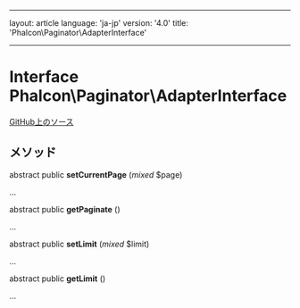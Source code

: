 * * *

layout: article language: 'ja-jp' version: '4.0' title: 'Phalcon\Paginator\AdapterInterface'

* * *

# Interface **Phalcon\Paginator\AdapterInterface**

<a href="https://github.com/phalcon/cphalcon/tree/v4.0.0/phalcon/paginator/adapterinterface.zep" class="btn btn-default btn-sm">GitHub上のソース</a>

## メソッド

abstract public **setCurrentPage** (*mixed* $page)

...

abstract public **getPaginate** ()

...

abstract public **setLimit** (*mixed* $limit)

...

abstract public **getLimit** ()

...